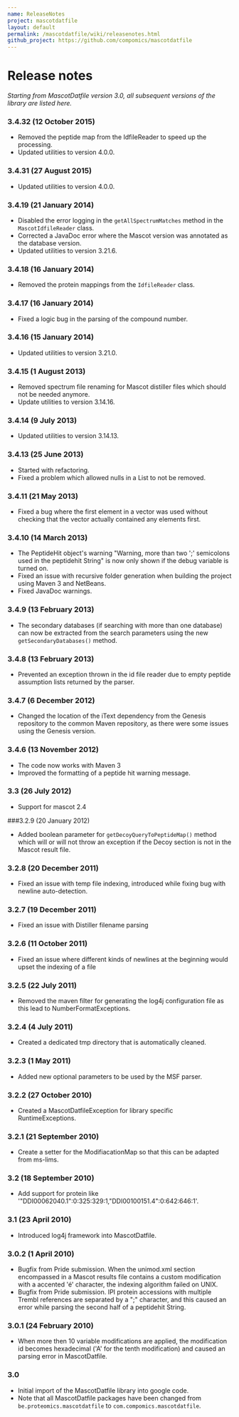 ```yaml
---
name: ReleaseNotes
project: mascotdatfile
layout: default
permalink: /mascotdatfile/wiki/releasenotes.html
github_project: https://github.com/compomics/mascotdatfile
---
```


# Release notes

*Starting from MascotDatfile version 3.0, all subsequent versions of the library are listed here.*

### 3.4.32 (12 October 2015)
 * Removed the peptide map from the IdfileReader to speed up the processing. 
 * Updated utilities to version 4.0.0.

### 3.4.31 (27 August 2015)

 * Updated utilities to version 4.0.0.

### 3.4.19 (21 January 2014)

 * Disabled the error logging in the `getAllSpectrumMatches` method in the `MascotIdfileReader` class.
 * Corrected a JavaDoc error where the Mascot version was annotated as the database version.
 * Updated utilities to version 3.21.6.

### 3.4.18 (16 January 2014)

 * Removed the protein mappings from the `IdfileReader` class.

### 3.4.17 (16 January 2014)

 * Fixed a logic bug in the parsing of the compound number.

### 3.4.16 (15 January 2014)

 * Updated utilities to version 3.21.0.

### 3.4.15 (1 August 2013)

 * Removed spectrum file renaming for Mascot distiller files which should not be needed anymore. 
 * Update utilities  to version 3.14.16.

### 3.4.14 (9 July 2013)

 * Updated utilities to version 3.14.13.

### 3.4.13 (25 June 2013)

 * Started with refactoring.
 * Fixed a problem which allowed nulls in a List to not be removed.

### 3.4.11 (21 May 2013)

 * Fixed a bug where the first element in a vector was used without checking that the vector actually contained any elements first.

### 3.4.10 (14 March 2013)

 * The PeptideHit object's warning "Warning, more than two ';' semicolons used in the peptidehit String" is now only shown if the debug variable is turned on.
 * Fixed an issue with recursive folder generation when building the project using Maven 3 and NetBeans.
 * Fixed JavaDoc warnings.

### 3.4.9 (13 February 2013)

 * The secondary databases (if searching with more than one database) can now be extracted from the search parameters using the new `getSecondaryDatabases()` method.

### 3.4.8 (13 February 2013)

 * Prevented an exception thrown in the id file reader due to empty peptide assumption lists returned by the parser.

### 3.4.7 (6 December 2012)

 * Changed the location of the iText dependency from the Genesis repository to the common Maven repository, as there were some issues using the Genesis version.

### 3.4.6 (13 November 2012)

 * The code now works with Maven 3
 * Improved the formatting of a peptide hit warning message.

### 3.3 (26 July 2012)

 * Support for mascot 2.4

###3.2.9 (20 January 2012)

 * Added boolean parameter for `getDecoyQueryToPeptideMap()` method which will or will not throw an exception if the Decoy section is not in the Mascot result file.

### 3.2.8 (20 December 2011)

 * Fixed an issue with temp file indexing, introduced while fixing bug with newline auto-detection.

### 3.2.7 (19 December 2011)

 * Fixed an issue with Distiller filename parsing

### 3.2.6 (11 October 2011)

 * Fixed an issue where different kinds of newlines at the beginning would upset the indexing of a file

### 3.2.5 (22 July 2011)

 * Removed the maven filter for generating the log4j configuration file as this lead to NumberFormatExceptions.

### 3.2.4 (4 July 2011)

 * Created a dedicated tmp directory that is automatically cleaned.

### 3.2.3 (1 May 2011)

 * Added new optional parameters to be used by the MSF parser.

### 3.2.2 (27 October 2010)

 * Created a MascotDatfileException for library specific RuntimeExceptions.

### 3.2.1 (21 September 2010)

 * Create a setter for the ModifiacationMap so that this can be adapted from ms-lims.


### 3.2 (18 September 2010)

 * Add support for protein like '"DDI00062040.1":0:325:329:1,"DDI00100151.4":0:642:646:1'.

### 3.1 (23 April 2010)

 * Introduced log4j framework into MascotDatfile.

### 3.0.2 (1 April 2010)

 * Bugfix from Pride submission. When the unimod.xml section encompassed in a Mascot results file contains a custom modification with a accented 'é' character, the indexing algorithm failed on UNIX.
 * Bugfix from Pride submission. IPI protein accessions with multiple Trembl references are separated by a ";" character, and this caused an error while parsing the second half of a peptidehit String.

### 3.0.1 (24 February 2010)

 * When more then 10 variable modifications are applied, the modification id becomes hexadecimal ('A' for the tenth modification) and caused an parsing error in MascotDatfile.

### 3.0

 * Initial import of the MascotDatfile library into google code.
 * Note that all MascotDatfile packages have been changed from `be.proteomics.mascotdatfile` to `com.compomics.mascotdatfile`.